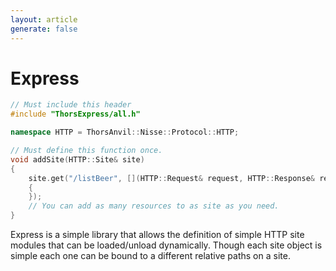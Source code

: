 ```yaml
---
layout: article
generate: false
---
```


# Express

```cpp
// Must include this header
#include "ThorsExpress/all.h"

namespace HTTP = ThorsAnvil::Nisse::Protocol::HTTP;

// Must define this function once.
void addSite(HTTP::Site& site)
{
    site.get("/listBeer", [](HTTP::Request& request, HTTP::Response& response)
    {
    });
    // You can add as many resources to as site as you need.
}
```

Express is a simple library that allows the definition of simple HTTP site modules that can be loaded/unload dynamically. Though each site object is simple each one can be bound to a different relative paths on a site.



